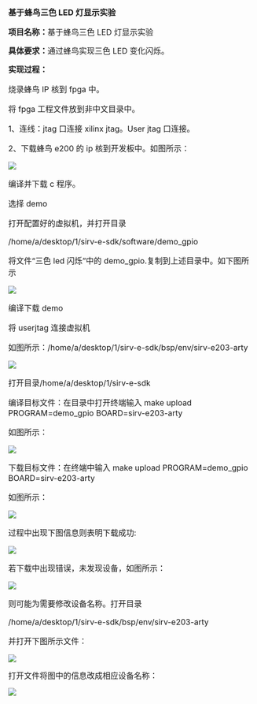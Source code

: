 ### 基于蜂鸟三色 LED 灯显示实验

**<span style="font-size:16px;">项目名称：</span>**<span style="font-size:16px;">基于蜂鸟三色 LED 灯显示实验</span>

**<span style="font-size:16px;">具体要求：</span>**<span style="font-size:16px;">通过蜂鸟实现三色 LED 变化闪烁。</span>



**<span style="font-size:16px;">实现过程：</span>**

<span style="font-size:16px;">

烧录蜂鸟 IP 核到 fpga 中。

将 fpga 工程文件放到非中文目录中。

1、连线：jtag 口连接 xilinx jtag。User jtag 口连接。

2、下载蜂鸟 e200 的 ip 核到开发板中。如图所示：


</span>

![](https://rvboards.org/rvboards/dasdu8syrbgvtzvhfj12f4d5/images_dir/1628038372/29.png)

<span style="font-size:16px;">

编译并下载 c 程序。

选择 demo

打开配置好的虚拟机，并打开目录

/home/a/desktop/1/sirv-e-sdk/software/demo_gpio

将文件“三色 led 闪烁”中的 demo_gpio.复制到上述目录中。如下图所示

</span>

![](https://rvboards.org/rvboards/dasdu8syrbgvtzvhfj12f4d5/images_dir/1628038585/30.png)

<span style="font-size:16px;">

编译下载 demo

将 userjtag 连接虚拟机

如图所示：/home/a/desktop/1/sirv-e-sdk/bsp/env/sirv-e203-arty

</span>

![](https://rvboards.org/rvboards/dasdu8syrbgvtzvhfj12f4d5/images_dir/1628038710/31.png)

<span style="font-size:16px;">

打开目录/home/a/desktop/1/sirv-e-sdk

编译目标文件：在目录中打开终端输入 make upload PROGRAM=demo_gpio BOARD=sirv-e203-arty

如图所示：

</span>

![](https://rvboards.org/rvboards/dasdu8syrbgvtzvhfj12f4d5/images_dir/1628038927/32.png)

<span style="font-size:16px;">

下载目标文件：在终端中输入 make upload PROGRAM=demo_gpio BOARD=sirv-e203-arty

如图所示：

</span>

![](https://rvboards.org/rvboards/dasdu8syrbgvtzvhfj12f4d5/images_dir/1628039026/33.png)

<span style="font-size:16px;">

过程中出现下图信息则表明下载成功:

</span>

![](https://rvboards.org/rvboards/dasdu8syrbgvtzvhfj12f4d5/images_dir/1628039085/34.png)

<span style="font-size:16px;">

若下载中出现错误，未发现设备，如图所示：

</span>

![](https://rvboards.org/rvboards/dasdu8syrbgvtzvhfj12f4d5/images_dir/1628039293/35.png)

<span style="font-size:16px;">

则可能为需要修改设备名称。打开目录

/home/a/desktop/1/sirv-e-sdk/bsp/env/sirv-e203-arty

并打开下图所示文件：

</span>

![](https://rvboards.org/rvboards/dasdu8syrbgvtzvhfj12f4d5/images_dir/1628039373/36.png)

<span style="font-size:16px;">打开文件将图中的信息改成相应设备名称：</span>

![](https://rvboards.org/rvboards/dasdu8syrbgvtzvhfj12f4d5/images_dir/1628039940/37.png)

